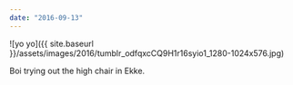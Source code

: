 ```yaml
---
date: "2016-09-13"
---
```


![yo yo]({{ site.baseurl }}/assets/images/2016/tumblr_odfqxcCQ9H1r16syio1_1280-1024x576.jpg)

Boi trying out the high chair in Ekke.
